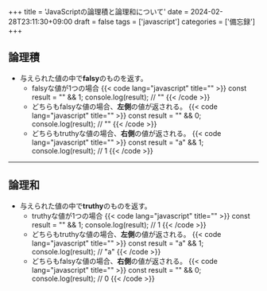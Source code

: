 +++
title = 'JavaScriptの論理積と論理和について'
date = 2024-02-28T23:11:30+09:00
draft = false
tags = ['javascript']
categories = ['備忘録']
+++
## 論理積
* 与えられた値の中で**falsy**のものを返す。
  * falsyな値が1つの場合
{{< code lang="javascript" title="" >}}
  const result = "" && 1;
  console.log(result); // ""
{{< /code >}}
  * どちらもfalsyな値の場合、**左側**の値が返される。
{{< code lang="javascript" title="" >}}
  const result = "" && 0;
  console.log(result); // ""
{{< /code >}}
  * どちらもtruthyな値の場合、**右側**の値が返される。
{{< code lang="javascript" title="" >}}
  const result = "a" && 1;
  console.log(result); // 1
{{< /code >}}
* * *
## 論理和
* 与えられた値の中で**truthy**のものを返す。
  * truthyな値が1つの場合
{{< code lang="javascript" title="" >}}
  const result = "" && 1;
  console.log(result); // 1
{{< /code >}}
  * どちらもtruthyな値の場合、**左側**の値が返される。
{{< code lang="javascript" title="" >}}
  const result = "a" && 1;
  console.log(result); // "a"
{{< /code >}}
  * どちらもfalsyな値の場合、**右側**の値が返される。
{{< code lang="javascript" title="" >}}
  const result = "" && 0;
  console.log(result); // 0
{{< /code >}}
